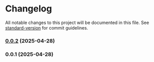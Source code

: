 # Changelog

All notable changes to this project will be documented in this file. See [standard-version](https://github.com/conventional-changelog/standard-version) for commit guidelines.

### [0.0.2](https://github.com/mgokulka/schedular/compare/v0.0.1...v0.0.2) (2025-04-28)

### 0.0.1 (2025-04-28)
